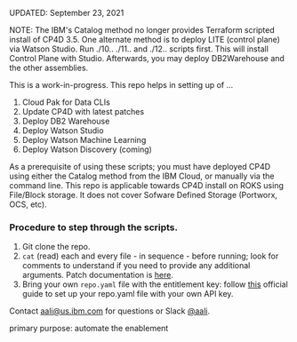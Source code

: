UPDATED: September 23, 2021

NOTE: The IBM's Catalog method no longer provides Terraform scripted install of CP4D 3.5. One alternate method is to deploy LITE (control plane) via Watson Studio. Run ./10.. ./11.. and ./12.. scripts first. This will install Control Plane with Studio. Afterwards, you may deploy DB2Warehouse and the other assemblies.

This is a work-in-progress. This repo helps in setting up of ...

1. Cloud Pak for Data CLIs
2. Update CP4D with latest patches
3. Deploy DB2 Warehouse
4. Deploy Watson Studio
5. Deploy Watson Machine Learning
6. Deploy Watson Discovery (coming)

As a prerequisite of using these scripts; you must have deployed CP4D using either the Catalog method from the IBM Cloud, or manually via the command line. This repo is applicable towards CP4D install on ROKS using File/Block storage. It does not cover Sofware Defined Storage (Portworx, OCS, etc).

### Procedure to step through the scripts.

1. Git clone the repo.
2. `cat` (read) each and every file - in sequence - before running; look for comments to understand if you need to provide any additional arguments. Patch documentation is [here](https://www.ibm.com/support/pages/available-patches-ibm-cloud-pak-data#3.5.2).
3. Bring your own `repo.yaml` file with the entitlement key: follow [this](https://www.ibm.com/support/producthub/icpdata/docs/content/SSQNUZ_latest/cpd/install/installation-files.html) official guide to set up your repo.yaml file with your own API key.

Contact aali@us.ibm.com for questions or Slack [@aali](https://ibm.enterprise.slack.com/user/@W54KBUZ34).

primary purpose: automate the enablement
